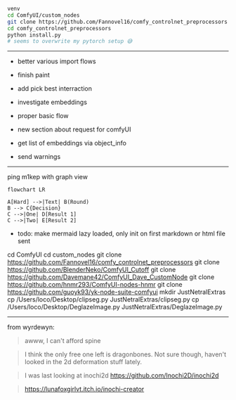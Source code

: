 ```sh
venv
cd ComfyUI/custom_nodes
git clone https://github.com/Fannovel16/comfy_controlnet_preprocessors
cd comfy_controlnet_preprocessors
python install.py
# seems to overwrite my pytorch setup 😅
```

---

-   better various import flows
-   finish paint
-   add pick best interraction
-   investigate embeddings
-   proper basic flow

-   new section about request for comfyUI

-   get list of embeddings via object_info
-   send warnings

---

ping m1kep with graph view

```mermaid
flowchart LR

A[Hard] -->|Text| B(Round)
B --> C{Decision}
C -->|One| D[Result 1]
C -->|Two| E[Result 2]
```

-   todo: make mermaid lazy loaded, only init on first markdown or html file sent

cd ComfyUI
cd custom_nodes
git clone https://github.com/Fannovel16/comfy_controlnet_preprocessors
git clone https://github.com/BlenderNeko/ComfyUI_Cutoff
git clone https://github.com/Davemane42/ComfyUI_Dave_CustomNode
git clone https://github.com/hnmr293/ComfyUI-nodes-hnmr
git clone https://github.com/guoyk93/yk-node-suite-comfyui
mkdir JustNetralExtras
cp /Users/loco/Desktop/clipseg.py JustNetralExtras/clipseg.py
cp /Users/loco/Desktop/DeglazeImage.py JustNetralExtras/DeglazeImage.py

---

from wyrdewyn:

> awww, I can't afford spine

> I think the only free one left is dragonbones. Not sure though, haven't looked in the 2d deformation stuff lately.

> I was last looking at inochi2d https://github.com/Inochi2D/inochi2d

> https://lunafoxgirlvt.itch.io/inochi-creator
